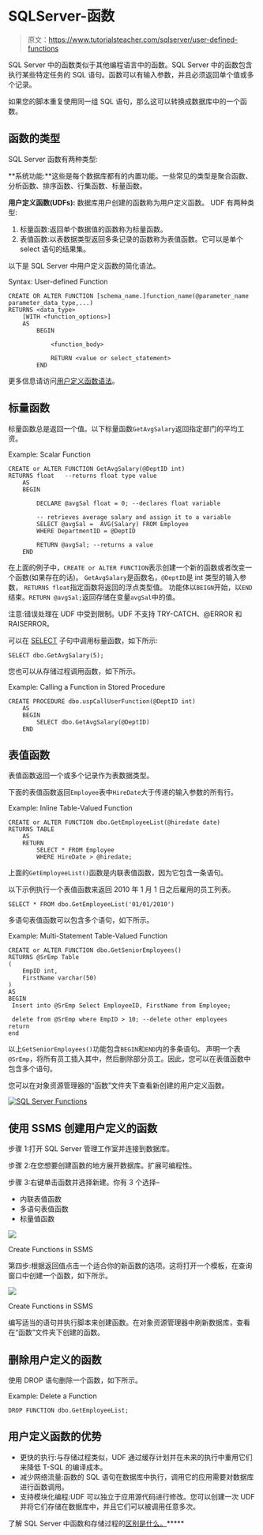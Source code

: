 # SQLServer-函数

> 原文：<https://www.tutorialsteacher.com/sqlserver/user-defined-functions>

SQL Server 中的函数类似于其他编程语言中的函数。SQL Server 中的函数包含执行某些特定任务的 SQL 语句。函数可以有输入参数，并且必须返回单个值或多个记录。

如果您的脚本重复使用同一组 SQL 语句，那么这可以转换成数据库中的一个函数。

## 函数的类型

SQL Server 函数有两种类型:

**系统功能:**这些是每个数据库都有的内置功能。一些常见的类型是聚合函数、分析函数、排序函数、行集函数、标量函数。

**用户定义函数(UDFs):** 数据库用户创建的函数称为用户定义函数。 UDF 有两种类型:

1.  标量函数:返回单个数据值的函数称为标量函数。
2.  表值函数:以表数据类型返回多条记录的函数称为表值函数。它可以是单个 select 语句的结果集。

以下是 SQL Server 中用户定义函数的简化语法。

Syntax: User-defined Function

```
CREATE OR ALTER FUNCTION [schema_name.]function_name(@parameter_name parameter_data_type,...)
RETURNS <data_type>
    [WITH <function_options>]
    AS 
        BEGIN

            <function_body>

            RETURN <value or select_statement>
        END 
```

更多信息请访问[用户定义函数语法](https://docs.microsoft.com/en-us/sql/t-sql/statements/create-function-transact-sql?view=sql-server-ver15)。

## 标量函数

标量函数总是返回一个值。以下标量函数`GetAvgSalary`返回指定部门的平均工资。

Example: Scalar Function 

```
CREATE or ALTER FUNCTION GetAvgSalary(@DeptID int)  
RETURNS float   --returns float type value
    AS 
    BEGIN

        DECLARE @avgSal float = 0; --declares float variable 

        -- retrieves average salary and assign it to a variable 
        SELECT @avgSal =  AVG(Salary) FROM Employee 
        WHERE DepartmentID = @DeptID   

        RETURN @avgSal; --returns a value
    END 
```

在上面的例子中，`CREATE or ALTER FUNCTION`表示创建一个新的函数或者改变一个函数(如果存在的话)。 `GetAvgSalary`是函数名，`@DeptID`是 int 类型的输入参数， `RETURNS float`指定函数将返回的浮点类型值。 功能体以`BEIGN`开始，以`END`结束。`RETURN @avgSal;`返回存储在变量`avgSal`中的值。

注意:错误处理在 UDF 中受到限制。UDF 不支持 TRY-CATCH、@ERROR 和 RAISERROR。

可以在 [SELECT](/sqlserver/select-query) 子句中调用标量函数，如下所示:

```
SELECT dbo.GetAvgSalary(5); 
```

您也可以从存储过程调用函数，如下所示。

Example: Calling a Function in Stored Procedure 

```
CREATE PROCEDURE dbo.uspCallUserFunction(@DeptID int)  
    AS  
    BEGIN
        SELECT dbo.GetAvgSalary(@DeptID)
    END 
```

## 表值函数

表值函数返回一个或多个记录作为表数据类型。

下面的表值函数返回`Employee`表中`HireDate`大于传递的输入参数的所有行。

Example: Inline Table-Valued Function 

```
CREATE or ALTER FUNCTION dbo.GetEmployeeList(@hiredate date)
RETURNS TABLE
    AS
    RETURN
        SELECT * FROM Employee
        WHERE HireDate > @hiredate; 
```

上面的`GetEmployeeList()`函数是内联表值函数，因为它包含一条语句。

以下示例执行一个表值函数来返回 2010 年 1 月 1 日之后雇用的员工列表。

```
SELECT * FROM dbo.GetEmployeeList('01/01/2010') 
```

多语句表值函数可以包含多个语句，如下所示。

Example: Multi-Statement Table-Valued Function 

```
CREATE or ALTER FUNCTION dbo.GetSeniorEmployees()
RETURNS @SrEmp Table
(
    EmpID int, 
    FirstName varchar(50)
)
AS
BEGIN
 Insert into @SrEmp Select EmployeeID, FirstName from Employee;

 delete from @SrEmp where EmpID > 10; --delete other employees
return
end 
```

以上`GetSeniorEmployees()`功能包含`BEGIN`和`END`内的多条语句。 声明一个表`@SrEmp`，将所有员工插入其中，然后删除部分员工。因此，您可以在表值函数中包含多个语句。

您可以在对象资源管理器的“函数”文件夹下查看新创建的用户定义函数。

[![SQL Server Functions](img/94678cd0a78bd03aa716b8827df3d3fd.png)](../../Content/images/sqlserver/functions1.png)

## 使用 SSMS 创建用户定义的函数

步骤 1:打开 SQL Server 管理工作室并连接到数据库。

步骤 2:在您想要创建函数的地方展开数据库。扩展可编程性。

步骤 3:右键单击函数并选择新建。你有 3 个选择–

*   内联表值函数
*   多语句表值函数
*   标量值函数

[![](img/c66d095d0d639dc2da8ab6e0a256f525.png)](../../Content/images/sqlserver/create-functions.png)

Create Functions in SSMS



第四步:根据返回值点击一个适合你的新函数的选项。这将打开一个模板，在查询窗口中创建一个函数，如下所示。

[![](img/f40c6be9d18ae40d587b1e1cae8686f4.png)](../../Content/images/sqlserver/functions2.png)

Create Functions in SSMS



编写适当的语句并执行脚本来创建函数。在对象资源管理器中刷新数据库，查看在“函数”文件夹下创建的函数。

## 删除用户定义的函数

使用 DROP 语句删除一个函数，如下所示。

Example: Delete a Function 

```
DROP FUNCTION dbo.GetEmployeeList; 
```

## 用户定义函数的优势

*   更快的执行:与存储过程类似，UDF 通过缓存计划并在未来的执行中重用它们来降低 T-SQL 的编译成本。
*   减少网络流量:函数的 SQL 语句在数据库中执行，调用它的应用需要对数据库进行函数调用。
*   支持模块化编程:UDF 可以独立于应用源代码进行修改。您可以创建一次 UDF 并将它们存储在数据库中，并且它们可以被调用任意多次。

了解 SQL Server 中函数和存储过程的[区别是什么。](/articles/functions-vs-stored-procedures-in-sqlserver)*****